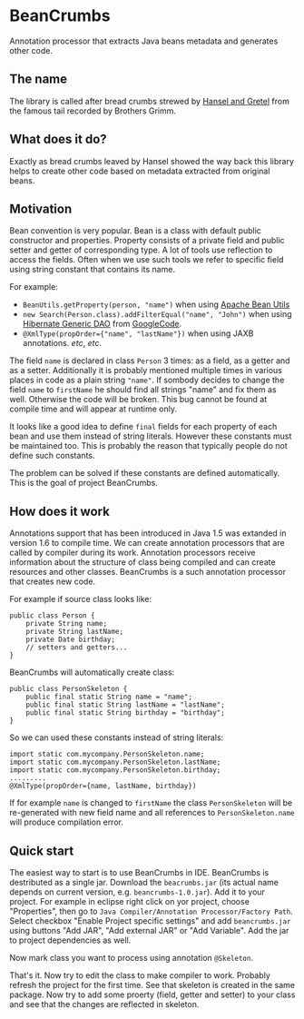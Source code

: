 BeanCrumbs
==========

Annotation processor that extracts Java beans metadata and generates other code. 


The name
--------

The library is called after bread crumbs strewed by [Hansel and Gretel](http://en.wikipedia.org/wiki/Hansel_and_Gretel) from the famous tail recorded by Brothers Grimm. 


What does it do?
----------------

Exactly as bread crumbs leaved by Hansel showed the way back this library helps to create other code based on metadata extracted from original beans. 


Motivation
----------
Bean convention is very popular. Bean is a class with default public constructor and properties. Property consists of a private field and public setter and getter of corresponding type. A lot of tools use reflection to access the fields. Often when we use such tools we refer to specific field using string constant that contains its name. 

For example:

* `BeanUtils.getProperty(person, "name")` when using [Apache Bean Utils](http://commons.apache.org/proper/commons-beanutils/)
* `new Search(Person.class).addFilterEqual("name", "John")` when using [Hibernate Generic DAO](https://code.google.com/p/hibernate-generic-dao/) from [GoogleCode](https://code.google.com/).
*  `@XmlType(propOrder={"name", "lastName"})` when using JAXB annotations. 
*etc*, *etc*. 

The field `name` is declared in class `Person` 3 times: as a field, as a getter and as a setter. Additionally it is probably mentioned multiple times in various places in code as a plain string `"name"`. If sombody decides to change the field `name` to `firstName` he should find all strings "name" and fix them as well. Otherwise the code will be broken. This bug cannot be found at compile time and will appear at runtime only. 

It looks like a good idea to define `final` fields for each property of each bean and use them instead of string literals. However these constants must be maintained too. This is probably the reason that typically people do not define such constants. 

The problem can be solved if these constants are defined automatically. This is the goal of project BeanCrumbs. 


How does it work
----------------
Annotations support that has been introduced in Java 1.5 was extanded in version 1.6 to compile time. We can create annotation processors that are called by compiler during its work. Annotation processors receive information about the structure of class being compiled and can create resources and other classes. BeanCrumbs is a such annotation processor that creates new code. 

For example if source class looks like:

    public class Person {
        private String name;
        private String lastName;
        private Date birthday;
        // setters and getters...
    }

BeanCrumbs will automatically create class:

    public class PersonSkeleton {
        public final static String name = "name";
        public final static String lastName = "lastName";
        public final static String birthday = "birthday";
    }

So we can used these constants instead of string literals:

    import static com.mycompany.PersonSkeleton.name;
    import static com.mycompany.PersonSkeleton.lastName;
    import static com.mycompany.PersonSkeleton.birthday;
    .........
    @XmlType(propOrder={name, lastName, birthday})


If for example `name`  is changed to `firstName` the class `PersonSkeleton` will be re-generated with new field name and all references to `PersonSkeleton.name` will produce compilation error. 


Quick start
-----------
The easiest way to start is to use BeanCrumbs in IDE. BeanCrumbs is destributed as a single jar. 
Download the `beacrumbs.jar` (its actual name depends on current version, e.g. `beancrumbs-1.0.jar`).
Add it to your project. For example in eclipse right click on yor project, choose "Properties", then go to `Java Compiler/Annotation Processor/Factory Path`. Select checkbox "Enable Project specific settings" and add `beancrumbs.jar` using buttons "Add JAR", "Add external JAR" or "Add Variable". Add the jar to project dependencies as well. 

Now mark class you want to process using annotation `@Skeleton`.

That's it. Now try to edit the class to make compiler to work. Probably refresh the project for the first time. See that skeleton is created in the same package. Now try to add some proerty (field, getter and setter) to your class and see that the changes are reflected in skeleton. 
